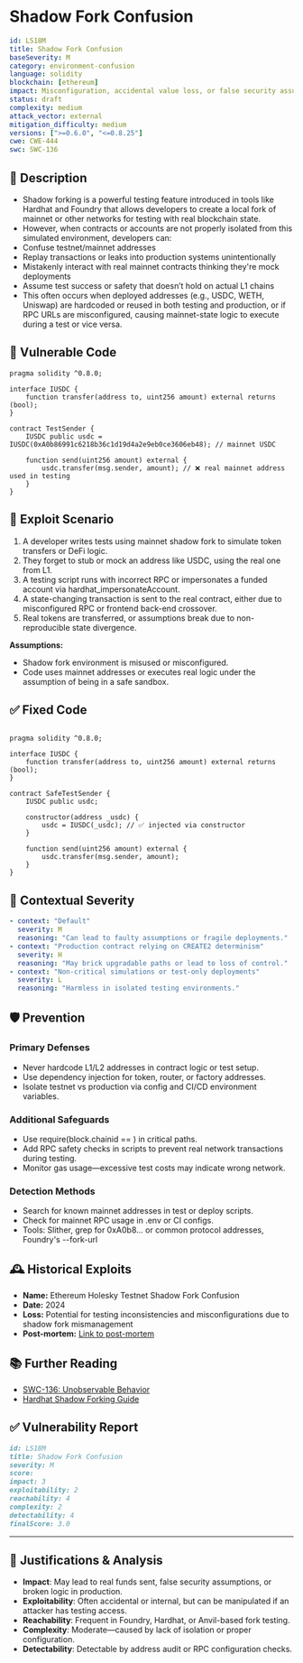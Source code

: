 # Shadow Fork Confusion

```YAML
id: LS18M
title: Shadow Fork Confusion 
baseSeverity: M
category: environment-confusion
language: solidity
blockchain: [ethereum]
impact: Misconfiguration, accidental value loss, or false security assumptions
status: draft
complexity: medium
attack_vector: external
mitigation_difficulty: medium
versions: [">=0.6.0", "<=0.8.25"]
cwe: CWE-444
swc: SWC-136
``` 

## 📝 Description

- Shadow forking is a powerful testing feature introduced in tools like Hardhat and Foundry that allows developers to create a local fork of mainnet or other networks for testing with real blockchain state. 
- However, when contracts or accounts are not properly isolated from this simulated environment, developers can:
- Confuse testnet/mainnet addresses
- Replay transactions or leaks into production systems unintentionally
- Mistakenly interact with real mainnet contracts thinking they're mock deployments
- Assume test success or safety that doesn’t hold on actual L1 chains
- This often occurs when deployed addresses (e.g., USDC, WETH, Uniswap) are hardcoded or reused in both testing and production, or if RPC URLs are misconfigured, causing mainnet-state logic to execute during a test or vice versa.

## 🚨 Vulnerable Code

```solidity
pragma solidity ^0.8.0;

interface IUSDC {
    function transfer(address to, uint256 amount) external returns (bool);
}

contract TestSender {
    IUSDC public usdc = IUSDC(0xA0b86991c6218b36c1d19d4a2e9eb0ce3606eb48); // mainnet USDC

    function send(uint256 amount) external {
        usdc.transfer(msg.sender, amount); // ❌ real mainnet address used in testing
    }
}
```

## 🧪 Exploit Scenario

1. A developer writes tests using mainnet shadow fork to simulate token transfers or DeFi logic.
2. They forget to stub or mock an address like USDC, using the real one from L1.
3. A testing script runs with incorrect RPC or impersonates a funded account via hardhat_impersonateAccount.
4. A state-changing transaction is sent to the real contract, either due to misconfigured RPC or frontend back-end crossover.
5. Real tokens are transferred, or assumptions break due to non-reproducible state divergence.

**Assumptions:**

- Shadow fork environment is misused or misconfigured.
- Code uses mainnet addresses or executes real logic under the assumption of being in a safe sandbox.

## ✅ Fixed Code

```solidity

pragma solidity ^0.8.0;

interface IUSDC {
    function transfer(address to, uint256 amount) external returns (bool);
}

contract SafeTestSender {
    IUSDC public usdc;

    constructor(address _usdc) {
        usdc = IUSDC(_usdc); // ✅ injected via constructor
    }

    function send(uint256 amount) external {
        usdc.transfer(msg.sender, amount);
    }
}
```

## 🧭 Contextual Severity

```yaml
- context: "Default"
  severity: M
  reasoning: "Can lead to faulty assumptions or fragile deployments."
- context: "Production contract relying on CREATE2 determinism"
  severity: H
  reasoning: "May brick upgradable paths or lead to loss of control."
- context: "Non-critical simulations or test-only deployments"
  severity: L
  reasoning: "Harmless in isolated testing environments."
```

## 🛡️ Prevention

### Primary Defenses

- Never hardcode L1/L2 addresses in contract logic or test setup.
- Use dependency injection for token, router, or factory addresses.
- Isolate testnet vs production via config and CI/CD environment variables.

### Additional Safeguards

- Use require(block.chainid == <expected>) in critical paths.
- Add RPC safety checks in scripts to prevent real network transactions during testing.
- Monitor gas usage—excessive test costs may indicate wrong network.

### Detection Methods

- Search for known mainnet addresses in test or deploy scripts.
- Check for mainnet RPC usage in .env or CI configs.
- Tools: Slither, grep for 0xA0b8... or common protocol addresses, Foundry's --fork-url

## 🕰️ Historical Exploits

- **Name:** Ethereum Holesky Testnet Shadow Fork Confusion
- **Date:** 2024 
- **Loss:** Potential for testing inconsistencies and misconfigurations due to shadow fork mismanagement 
- **Post-mortem:** [Link to post-mortem](https://www.galaxy.com/insights/research/ethereum-all-core-developers-consensus-call-152/)

## 📚 Further Reading

- [SWC-136: Unobservable Behavior](https://swcregistry.io/docs/SWC-136/) 
- [Hardhat Shadow Forking Guide](https://hardhat.org/hardhat-network/docs/guides/forking-other-networks)
  
## ✅ Vulnerability Report

```markdown
id: LS18M
title: Shadow Fork Confusion 
severity: M
score:
impact: 3   
exploitability: 2 
reachability: 4 
complexity: 2    
detectability: 4 
finalScore: 3.0
```

---

## 📄 Justifications & Analysis

- **Impact**: May lead to real funds sent, false security assumptions, or broken logic in production.
- **Exploitability**: Often accidental or internal, but can be manipulated if an attacker has testing access.
- **Reachability**: Frequent in Foundry, Hardhat, or Anvil-based fork testing.
- **Complexity**: Moderate—caused by lack of isolation or proper configuration.
- **Detectability**: Detectable by address audit or RPC configuration checks.